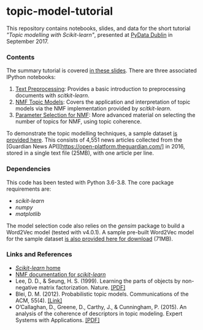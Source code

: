 # topic-model-tutorial
This repository contains notebooks, slides, and data for the short tutorial *"Topic modelling with Scikit-learn"*, presented at [PyData Dublin](https://www.meetup.com/PyDataDublin/) in September 2017. 

### Contents

The summary tutorial is covered [in these slides](topic-modelling-with-scikitlearn.pdf). There are three associated IPython notebooks:

1. [Text Preprocessing](1%20-%20Text%20Preprocessing.ipynb): Provides a basic introduction to preprocessing documents with *scitkit-learn*.
2. [NMF Topic Models](2%20-%20NMF%20Topic%20Models.ipynb): Covers the application and interpretation of topic models via the NMF implementation provided by *scitkit-learn*.
3. [Parameter Selection for NMF](3%20-%20Parameter%20Selection%20for%20NMF.ipynb): More advanced material on selecting the number of topics for NMF, using topic coherence.

To demonstrate the topic modelling techniques, a sample dataset [is provided here](data/articles.txt). This consists of 4,551 news articles collected from the [Guardian News API][https://open-platform.theguardian.com/] in 2016, stored in a single text file (25MB), with one article per line.

### Dependencies

This code has been tested with Python 3.6-3.8. The core package requirements are:

- *scikit-learn*
- *numpy*
- *matplotlib*

The model selection code also relies on the *gensim* package to build a Word2Vec model (tested with v4.0.1). A sample pre-built Word2Vec model for the sample dataset [is also provided here for download](http://erdos.ucd.ie/files/pydata/w2v-model.bin) (71MB).

### Links and References

- [*Scikit-learn* home](http://scikit-learn.org/stable/)
- [NMF documentation for *scikit-learn*](http://scikit-learn.org/stable/modules/generated/sklearn.decomposition.NMF.html)
- Lee, D. D., & Seung, H. S. (1999). Learning the parts of objects by non-negative matrix factorization. Nature. [[PDF]](http://www.columbia.edu/~jwp2128/Teaching/E4903/papers/nmf_nature.pdf)
- Blei, D. M. (2012). Probabilistic topic models. Communications of the ACM, 55(4). [[Link]](https://cacm.acm.org/magazines/2012/4/147361-probabilistic-topic-models/fulltext)
- O’Callaghan, D., Greene, D., Carthy, J., & Cunningham, P. (2015). An analysis of the coherence of descriptors in topic modeling. Expert Systems with Applications. [[PDF]](http://derekgreene.com/papers/ocallaghan15eswa.pdf)
